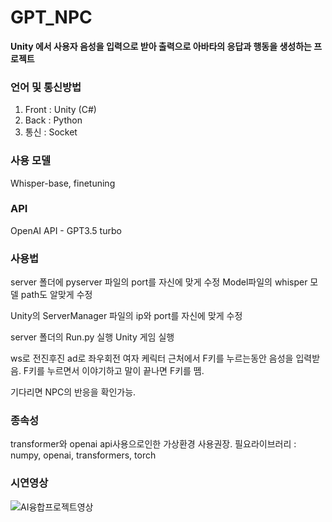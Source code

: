 # GPT_NPC
**Unity 에서 사용자 음성을 입력으로 받아 출력으로 아바타의 응답과 행동을 생성하는 프로젝트**

### 언어 및 통신방법
1. Front : Unity (C#)
2. Back : Python
3. 통신 : Socket

### 사용 모델
Whisper-base, finetuning

### API
OpenAI API - GPT3.5 turbo

### 사용법
server 폴더에 pyserver 파일의 port를 자신에 맞게 수정
Model파일의 whisper 모델 path도 알맞게 수정

Unity의 ServerManager 파일의 ip와 port를 자신에 맞게 수정

server 폴더의 Run.py 실행
Unity 게임 실행

ws로 전진후진
ad로 좌우회전
여자 케릭터 근처에서 F키를 누르는동안 음성을 입력받음.
F키를 누르면서 이야기하고 말이 끝나면 F키를 뗌.

기다리면 NPC의 반응을 확인가능.

### 종속성
transformer와 openai api사용으로인한 가상환경 사용권장.
필요라이브러리 : numpy, openai, transformers, torch

### 시연영상
![AI융합프로젝트영상](https://github.com/1suyb/GPT_NPC/assets/89519957/857f063d-8f8b-4532-8a02-228d4bbc5e3b)
